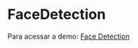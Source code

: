 # FaceDetection

Para acessar a demo: <a href="https://danilosantana240765.github.io/FaceDetection/index.html" target='__blank'>Face Detection</a>
